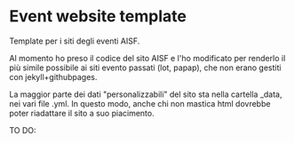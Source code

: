 
# Event website template

Template per i siti degli eventi AISF.

Al momento ho preso il codice del sito AISF e l'ho modificato per renderlo il più simile possibile ai siti evento passati (lot, papap), che non erano gestiti con jekyll+githubpages.

La maggior parte dei dati "personalizzabili" del sito sta nella cartella \_data, nei vari file .yml. In questo modo, anche chi non mastica html dovrebbe poter riadattare il sito a suo piacimento.

TO DO:
